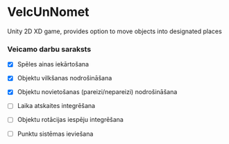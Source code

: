 # VelcUnNomet
Unity 2D XD game, provides option to move objects into designated places

### Veicamo darbu saraksts

- [x] Spēles ainas iekārtošana
- [x] Objektu vilkšanas nodrošināšana
- [x] Objektu novietošanas (pareizi/nepareizi) nodrošināšana
- [ ] Laika atskaites integrēšana
- [ ] Objektu rotācijas iespēju integrēšana
- [ ] Punktu sistēmas ieviešana

